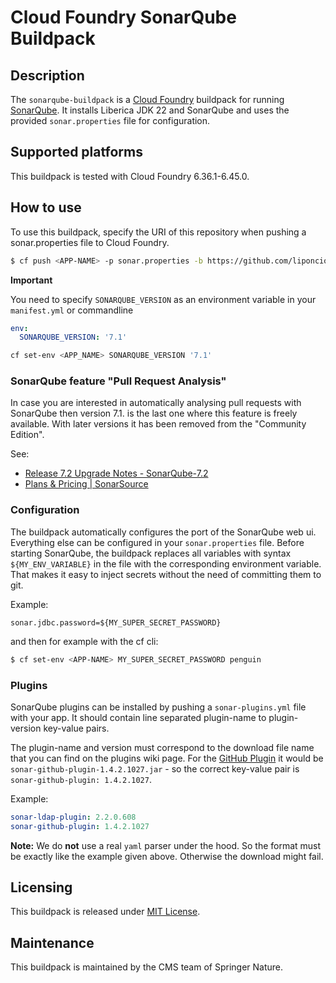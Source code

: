 # Cloud Foundry SonarQube Buildpack

## Description
The `sonarqube-buildpack` is a [Cloud Foundry](https://www.cloudfoundry.org/) buildpack for running [SonarQube](https://www.sonarqube.org/).
It installs Liberica JDK 22 and SonarQube and uses the provided `sonar.properties` file for configuration.

## Supported platforms
This buildpack is tested with Cloud Foundry 6.36.1-6.45.0. 

## How to use
To use this buildpack, specify the URI of this repository when pushing a sonar.properties file to Cloud Foundry.

```bash
$ cf push <APP-NAME> -p sonar.properties -b https://github.com/liponcio/cf-sonarqube-buildpack.git
```

**Important**

You need to specify `SONARQUBE_VERSION` as an environment variable in your `manifest.yml` or commandline

```yaml
env:
  SONARQUBE_VERSION: '7.1'
```

```bash
cf set-env <APP_NAME> SONARQUBE_VERSION '7.1'
```
### SonarQube feature "Pull Request Analysis"

In case you are interested in automatically analysing pull requests with SonarQube then version 7.1. is the last one where this feature is freely available. With later versions it has been removed from the "Community Edition".

See: 
* [Release 7.2 Upgrade Notes - SonarQube-7.2](https://docs.sonarqube.org/7.2/Release7.2UpgradeNotes.html)
* [Plans & Pricing | SonarSource](https://www.sonarsource.com/plans-and-pricing/)

### Configuration 

The buildpack automatically configures the port of the SonarQube web ui. Everything else can be configured in your `sonar.properties` file.
Before starting SonarQube, the buildpack replaces all variables with syntax `${MY_ENV_VARIABLE}` in the file with the corresponding environment variable.
That makes it easy to inject secrets without the need of committing them to git.

Example:
```properties
sonar.jdbc.password=${MY_SUPER_SECRET_PASSWORD}
``` 

and then for example with the cf cli:
```bash
$ cf set-env <APP-NAME> MY_SUPER_SECRET_PASSWORD penguin
```

### Plugins

SonarQube plugins can be installed by pushing a `sonar-plugins.yml` file with your app. It should contain line separated plugin-name to plugin-version key-value pairs.

The plugin-name and version must correspond to the download file name that you can find on the plugins wiki page. 
For the [GitHub Plugin](https://docs.sonarqube.org/display/PLUG/GitHub+Plugin) it would be `sonar-github-plugin-1.4.2.1027.jar` - so the correct key-value pair is `sonar-github-plugin: 1.4.2.1027`.

Example:

```yaml
sonar-ldap-plugin: 2.2.0.608
sonar-github-plugin: 1.4.2.1027
```

**Note:** We do **not** use a real `yaml` parser under the hood. So the format must be exactly like the example given above. Otherwise the download might fail. 

## Licensing 
This buildpack is released under [MIT License](LICENSE).

## Maintenance
This buildpack is maintained by the CMS team of Springer Nature.
